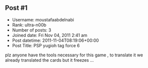## Post #1
- Username: moustafaabdelnabi
- Rank: ultra-n00b
- Number of posts: 3
- Joined date: Fri Nov 04, 2011 2:41 am
- Post datetime: 2011-11-04T08:19:06+00:00
- Post Title: PSP yugioh tag force 6

plz anyone have the tools necessary for this game , to translate it we already translated the cards but it freezes ...
